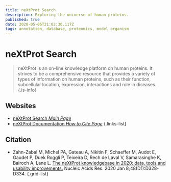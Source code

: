 ```yaml
---
title: neXtProt Search
description: Exploring the universe of human proteins.
published: true
date: 2020-05-05T21:02:30.117Z
tags: annotation, database, proteomics, model organism
---
```


# neXtProt Search

> neXtProt is an on-line knowledge platform on human proteins. It strives to be a comprehensive resource that provides a variety of types of information on human proteins, such as their function, subcellular location, expression, interactions and role in diseases.
{.is-info}

 

## Websites

- [neXtProt Search *Main Page*](https://www.nextprot.org/)
- [neXtProt Documentation *How to Cite Page*](https://www.nextprot.org/about/citing-nextprot)
{.links-list}

## Citation 

- Zahn-Zabal M, Michel PA, Gateau A, Nikitin F, Schaeffer M, Audot E, Gaudet P, Duek Roggli P, Teixeira D, Rech de Laval V, Samarasinghe K, Bairoch A, Lane L. [The neXtProt knowledgebase in 2020: data, tools and usability improvements.](https://academic.oup.com/nar/article/48/D1/D328/5625540) Nucleic Acids Res. 2020 Jan 8;48(D1):D328-D334.
{.grid-list}
